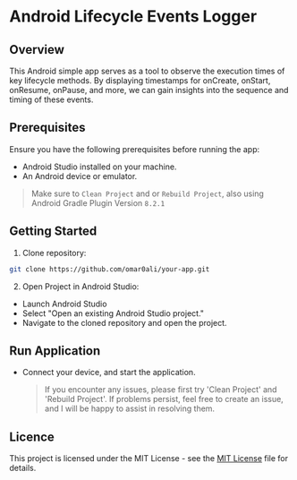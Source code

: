 # Android Lifecycle Events Logger

## Overview

This Android simple app serves as a tool to observe the execution times of key lifecycle methods. By displaying timestamps for onCreate, onStart, onResume, onPause, and more, we can gain insights into the sequence and timing of these events.

## Prerequisites

Ensure you have the following prerequisites before running the app:

- Android Studio installed on your machine.
- An Android device or emulator.

> Make sure to `Clean Project` and or `Rebuild Project`, also using Android Gradle Plugin Version `8.2.1`

## Getting Started

1. Clone repository:

```bash
git clone https://github.com/omar0ali/your-app.git
```

2. Open Project in Android Studio:

- Launch Android Studio
- Select "Open an existing Android Studio project."
- Navigate to the cloned repository and open the project.

## Run Application

- Connect your device, and start the application.
  > If you encounter any issues, please first try 'Clean Project' and 'Rebuild Project'. If problems persist, feel free to create an issue, and I will be happy to assist in resolving them.

## Licence

This project is licensed under the MIT License - see the [MIT License](LICENSE.md) file for details.

